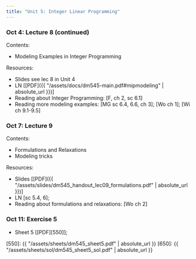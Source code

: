 ```yaml
---
title: "Unit 5: Integer Linear Programming" 
---
```



### Oct 4: Lecture 8 (continued)

Contents:

- Modeling Examples in Integer Programming

Resources:
- Slides see lec 8 in Unit 4 <!-- [[PDF]({{ "/assets/slides/dm545_handout_lec08_ip-intro.pdf" | absolute_url }})] -->
- LN [[PDF]({{ "/assets/docs/dm545-main.pdf#mipmodeling" | absolute_url }})]
- Reading about Integer Programming: [F, ch 2, sc 6.1] 
- Reading more modeling examples: [MG sc 6.4, 6.6, ch 3]; [Wo ch 1]; [Wi ch 9.1-9.5]                        

### Oct 7: Lecture 9

Contents:  
- Formulations and Relaxations
- Modeling tricks

Resources:
- Slides [[PDF]({{ "/assets/slides/dm545_handout_lec09_formulations.pdf" | absolute_url }})]
- LN [sc 5.4, 6]; 
- Reading about formulations and relaxations: [Wo ch 2]




### Oct 11: Exercise 5

- Sheet 5 [[PDF][550]]; <!-- Solutions: [[PDF][650]] -->

[550]: {{ "/assets/sheets/dm545_sheet5.pdf" | absolute_url }}
[650]: {{ "/assets/sheets/sol/dm545_sheet5_sol.pdf" | absolute_url }}
 
